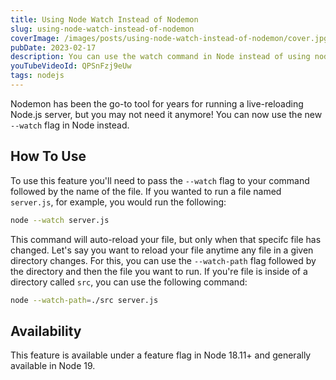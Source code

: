 ```yaml
---
title: Using Node Watch Instead of Nodemon
slug: using-node-watch-instead-of-nodemon
coverImage: /images/posts/using-node-watch-instead-of-nodemon/cover.jpg
pubDate: 2023-02-17
description: You can use the watch command in Node instead of using nodemon.
youTubeVideoId: QPSnFzj9eUw
tags: nodejs
---
```


Nodemon has been the go-to tool for years for running a live-reloading Node.js server, but you may not need it anymore! You can now use the new `--watch` flag in Node instead.

## How To Use

To use this feature you'll need to pass the `--watch` flag to your command followed by the name of the file. If you wanted to run a file named `server.js`, for example, you would run the following:

```bash
node --watch server.js
```

This command will auto-reload your file, but only when that specifc file has changed. Let's say you want to reload your file anytime any file in a given directory changes. For this, you can use the `--watch-path` flag followed by the directory and then the file you want to run. If you're file is inside of a directory called `src`, you can use the following command:

```bash
node --watch-path=./src server.js
```

## Availability

This feature is available under a feature flag in Node 18.11+ and generally available in Node 19.

